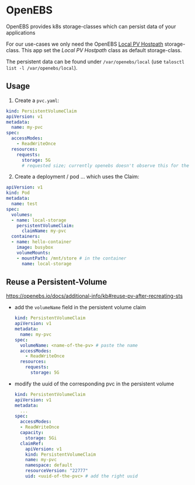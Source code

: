 # OpenEBS
OpenEBS provides k8s storage-classes which can persist data of your applications

For our use-cases we only need the OpenEBS [Local PV Hostpath](https://openebs.io/docs/user-guides/localpv-hostpath) storage-class. This app set the *Local PV Hostpath* class as default storage-class.

The persistent data can be found under `/var/openebs/local` (use `talosctl list -l /var/openebs/local`).

## Usage
1. Create a `pvc.yaml`:
  ```yaml
  kind: PersistentVolumeClaim
  apiVersion: v1
  metadata:
    name: my-pvc
  spec:
    accessModes:
      - ReadWriteOnce
    resources:
      requests:
        storage: 5G 
        # requested size; currently openebs doesn't observe this for the local pv hostpath class
  ```

2. Create a deployment / pod ... which uses the Claim:
  ```yaml
  apiVersion: v1
  kind: Pod
  metadata:
    name: test
  spec:
    volumes:
    - name: local-storage
      persistentVolumeClaim:
        claimName: my-pvc
    containers:
    - name: hello-container
      image: busybox
      volumeMounts:
      - mountPath: /mnt/store # in the container
        name: local-storage
  ```

## Reuse a Persistent-Volume
https://openebs.io/docs/additional-info/kb#reuse-pv-after-recreating-sts

- add the `volumeName` field in the persistent volume claim
  ```yaml
  kind: PersistentVolumeClaim
  apiVersion: v1
  metadata:
    name: my-pvc
  spec:
    volumeName: <name-of-the-pv> # paste the name
    accessModes:
      - ReadWriteOnce
    resources:
      requests:
        storage: 5G 
  
  ```
- modify the uuid of the corresponding pvc in the persistent volume
  ```yaml
  kind: PersistentVolumeClaim
  apiVersion: v1
  metadata:
    ...
  spec:
    accessModes:
    - ReadWriteOnce
    capacity:
      storage: 5Gi
    claimRef:
      apiVersion: v1
      kind: PersistentVolumeClaim
      name: my-pvc
      namespace: default
      resourceVersion: "22777"
      uid: <uuid-of-the-pvc> # add the right uuid
  ```
